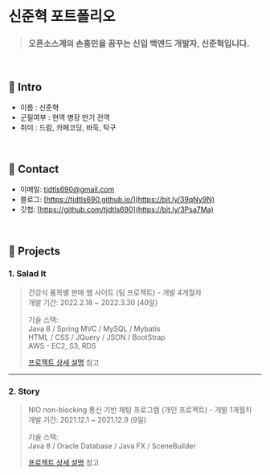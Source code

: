 # 신준혁 포트폴리오
>### 오픈소스계의 손흥민을 꿈꾸는 신입 백엔드 개발자, 신준혁입니다.

</br>

## :pushpin: Intro
- 이름 : 신준혁
- 군필여부 : 현역 병장 만기 전역
- 취미 : 드럼, 카페코딩, 바둑, 탁구

</br>

## :pushpin: Contact
- 이메일: tjdtls690@gmail.com
- 블로그: [https://tjdtls690.github.io/](https://bit.ly/39qNy9N)
- 깃헙: [https://github.com/tjdtls690](https://bit.ly/3Psa7Ma)

</br>

## :pushpin: Projects
### 1. Salad It
>건강식 품목별 판매 웹 사이트 (팀 프로젝트) - 개발 4개월차 <br/>
>개발 기간: 2022.2.18 ~ 2022.3.30 (40일)
>  
>기술 스택:  
>Java 8 / Spring MVC / MySQL / Mybatis <br/>
>HTML / CSS / JQuery / JSON / BootStrap <br/>
>AWS - EC2, S3, RDS
>  
>[프로젝트 상세 설명](https://bit.ly/3yBfrXh) 참고

---

### 2. Story
>NIO non-blocking 통신 기반 채팅 프로그램  (개인 프로젝트) - 개발 1개월차 <br/>
>개발 기간: 2021.12.1 ~ 2021.12.9 (9일)
>  
>기술 스택:  
>Java 8 / Oracle Database / Java FX / SceneBuilder
>  
>[프로젝트 상세 설명](https://bit.ly/3wqm39L) 참고
